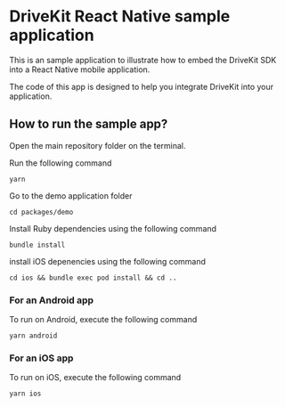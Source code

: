 # DriveKit React Native sample application

This is an sample application to illustrate how to embed the DriveKit SDK into a React Native mobile application.

The code of this app is designed to help you integrate DriveKit into your application.

## How to run the sample app?

Open the main repository folder on the terminal.

Run the following command 
```
yarn
```

Go to the demo application folder
```
cd packages/demo
```

Install Ruby dependencies using the following command 
```
bundle install
```

install iOS depenencies using the following command
```
cd ios && bundle exec pod install && cd ..
```
  
### For an Android app
To run on Android, execute the following command
```
yarn android
```

### For an iOS app
To run on iOS, execute the following command
```
yarn ios
```
